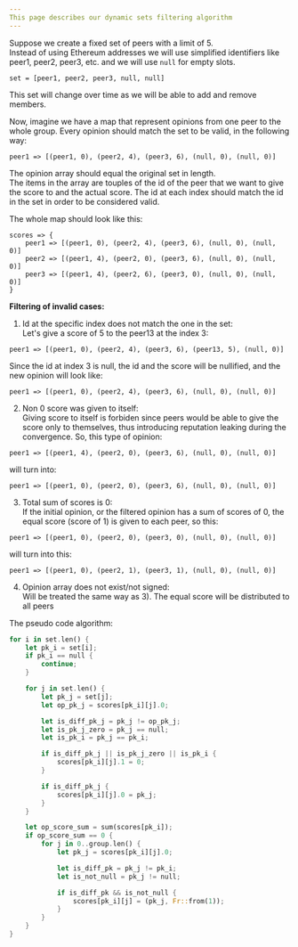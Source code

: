 ```yaml
---
This page describes our dynamic sets filtering algorithm
---
```


Suppose we create a fixed set of peers with a limit of 5.\
Instead of using Ethereum addresses we will use simplified identifiers
like peer1, peer2, peer3, etc. and we will use `null` for empty slots.

```
set = [peer1, peer2, peer3, null, null]
```

This set will change over time as we will be able to add and remove members.

Now, imagine we have a map that represent opinions from one peer to the whole group. Every opinion should match the set to be valid, in the following way:
```
peer1 => [(peer1, 0), (peer2, 4), (peer3, 6), (null, 0), (null, 0)]
```
The opinion array should equal the original set in length.\
The items in the array are touples of the id of the peer that we want to give the score to and the actual score. The id at each index should match the id in the set in order to be considered valid.

The whole map should look like this:
```
scores => {
    peer1 => [(peer1, 0), (peer2, 4), (peer3, 6), (null, 0), (null, 0)]
    peer2 => [(peer1, 4), (peer2, 0), (peer3, 6), (null, 0), (null, 0)]
    peer3 => [(peer1, 4), (peer2, 6), (peer3, 0), (null, 0), (null, 0)]
}
```

**Filtering of invalid cases:**

1) Id at the specific index does not match the one in the set:\
Let's give a score of 5 to the peer13 at the index 3:
```
peer1 => [(peer1, 0), (peer2, 4), (peer3, 6), (peer13, 5), (null, 0)]
```
Since the id at index 3 is null, the id and the score will be nullified, and the new opinion will look like:
```
peer1 => [(peer1, 0), (peer2, 4), (peer3, 6), (null, 0), (null, 0)]
```

2) Non 0 score was given to itself:\
Giving score to itself is forbiden since peers would be able to give the score only to themselves, thus introducing reputation leaking during the convergence.
So, this type of opinion:
```
peer1 => [(peer1, 4), (peer2, 0), (peer3, 6), (null, 0), (null, 0)]
```
will turn into:
```
peer1 => [(peer1, 0), (peer2, 0), (peer3, 6), (null, 0), (null, 0)]
```

3) Total sum of scores is 0:\
If the initial opinion, or the filtered opinion has a sum of scores of 0,
the equal score (score of 1) is given to each peer, so this:
```
peer1 => [(peer1, 0), (peer2, 0), (peer3, 0), (null, 0), (null, 0)]
```
will turn into this:
```
peer1 => [(peer1, 0), (peer2, 1), (peer3, 1), (null, 0), (null, 0)]
```

4) Opinion array does not exist/not signed:\
Will be treated the same way as 3). The equal score will be distributed to all peers

The pseudo code algorithm:
```rust
for i in set.len() {
    let pk_i = set[i];
    if pk_i == null {
        continue;
    }

    for j in set.len() {
        let pk_j = set[j];
        let op_pk_j = scores[pk_i][j].0;

        let is_diff_pk_j = pk_j != op_pk_j;
        let is_pk_j_zero = pk_j == null;
        let is_pk_i = pk_j == pk_i;

        if is_diff_pk_j || is_pk_j_zero || is_pk_i {
            scores[pk_i][j].1 = 0;
        }

        if is_diff_pk_j {
            scores[pk_i][j].0 = pk_j;
        }
    }

    let op_score_sum = sum(scores[pk_i]);
    if op_score_sum == 0 {
        for j in 0..group.len() {
            let pk_j = scores[pk_i][j].0;

            let is_diff_pk = pk_j != pk_i;
            let is_not_null = pk_j != null;

            if is_diff_pk && is_not_null {
                scores[pk_i][j] = (pk_j, Fr::from(1));
            }
        }
    }
}
```
